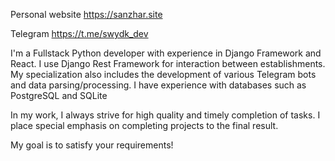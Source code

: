 Personal website
https://sanzhar.site

Telegram
https://t.me/swydk_dev




I'm a Fullstack Python developer with experience in Django Framework and React. 
I use Django Rest Framework for interaction between establishments.
My specialization also includes the development of various Telegram bots and data parsing/processing.
I have experience with databases such as PostgreSQL and SQLite


In my work, I always strive for high quality and timely completion of tasks.
I place special emphasis on completing projects to the final result.

My goal is to satisfy your requirements!
